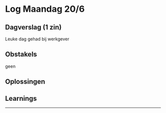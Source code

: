 # Log Maandag 20/6

## Dagverslag (1 zin)
Leuke dag gehad bij werkgever

## Obstakels
geen

## Oplossingen


## Learnings


---
